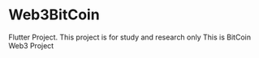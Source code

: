 # Web3BitCoin
Flutter Project.
This project is for study and research only
This is BitCoin Web3 Project

